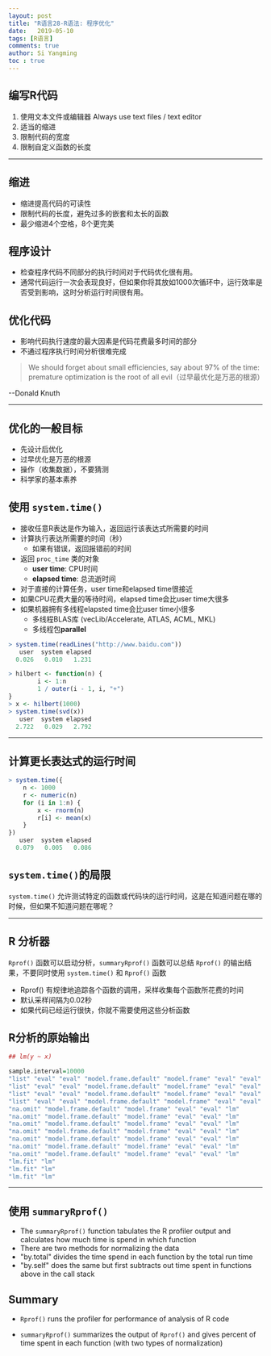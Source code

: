 ```yaml
---
layout: post
title: "R语言28-R语法: 程序优化"
date:   2019-05-10
tags: [R语言]
comments: true
author: Si Yangming
toc : true
---
```


## 编写R代码

1. 使用文本文件或编辑器 Always use text files / text editor
2. 适当的缩进
3. 限制代码的宽度
4. 限制自定义函数的长度

* * *

## 缩进

*  缩进提高代码的可读性
*  限制代码的长度，避免过多的嵌套和太长的函数
*  最少缩进4个空格，8个更完美

## 程序设计

*   检查程序代码不同部分的执行时间对于代码优化很有用。
*   通常代码运行一次会表现良好，但如果你将其放如1000次循环中，运行效率是否受到影响，这时分析运行时间很有用。

## 优化代码

*   影响代码执行速度的最大因素是代码花费最多时间的部分
*   不通过程序执行时间分析很难完成

> We should forget about small efficiencies, say about 97% of the time: premature optimization is the root of all evil（过早最优化是万恶的根源）

--Donald Knuth

* * *

## 优化的一般目标

*   先设计后优化
*   过早优化是万恶的根源
*   操作（收集数据），不要猜测
*   科学家的基本素养

## 使用 `system.time()`

*   接收任意R表达是作为输入，返回运行该表达式所需要的时间
*   计算执行表达所需要的时间（秒）
    *   如果有错误，返回报错前的时间
*   返回 `proc_time` 类的对象
    *   **user time**: CPU时间
    *   **elapsed time**: 总流逝时间
*   对于直接的计算任务，user time和elapsed time很接近
*   如果CPU花费大量的等待时间，elapsed time会比user time大很多
*   如果机器拥有多线程elapsted time会比user time小很多
    *   多线程BLAS库 (vecLib/Accelerate, ATLAS, ACML, MKL)
    *   多线程包**parallel** 

```R
> system.time(readLines("http://www.baidu.com"))
   user  system elapsed 
  0.026   0.010   1.231 

> hilbert <- function(n) { 
        i <- 1:n
        1 / outer(i - 1, i, "+")
}
> x <- hilbert(1000)
> system.time(svd(x))
   user  system elapsed 
  2.722   0.029   2.792 
```

* * *

## 计算更长表达式的运行时间
```R
> system.time({
    n <- 1000
    r <- numeric(n)
    for (i in 1:n) {
        x <- rnorm(n)
        r[i] <- mean(x)
    }
})
   user  system elapsed 
  0.079   0.005   0.086 
```

## `system.time()`的局限

 `system.time()` 允许测试特定的函数或代码块的运行时间，这是在知道问题在哪的时候，但如果不知道问题在哪呢？

* * *

## R 分析器

`Rprof()` 函数可以启动分析，`summaryRprof()` 函数可以总结 `Rprof()` 的输出结果，不要同时使用 `system.time()` 和 `Rprof()` 函数

*   Rprof() 有规律地追踪各个函数的调用，采样收集每个函数所花费的时间
*   默认采样间隔为0.02秒
*   如果代码已经运行很快，你就不需要使用这些分析函数

## R分析的原始输出
```R
## lm(y ~ x)

sample.interval=10000
"list" "eval" "eval" "model.frame.default" "model.frame" "eval" "eval" "lm" 
"list" "eval" "eval" "model.frame.default" "model.frame" "eval" "eval" "lm" 
"list" "eval" "eval" "model.frame.default" "model.frame" "eval" "eval" "lm" 
"list" "eval" "eval" "model.frame.default" "model.frame" "eval" "eval" "lm" 
"na.omit" "model.frame.default" "model.frame" "eval" "eval" "lm" 
"na.omit" "model.frame.default" "model.frame" "eval" "eval" "lm" 
"na.omit" "model.frame.default" "model.frame" "eval" "eval" "lm" 
"na.omit" "model.frame.default" "model.frame" "eval" "eval" "lm" 
"na.omit" "model.frame.default" "model.frame" "eval" "eval" "lm" 
"na.omit" "model.frame.default" "model.frame" "eval" "eval" "lm" 
"na.omit" "model.frame.default" "model.frame" "eval" "eval" "lm" 
"lm.fit" "lm" 
"lm.fit" "lm" 
"lm.fit" "lm" 
```

* * *

## 使用 `summaryRprof()`

*   The `summaryRprof()` function tabulates the R profiler output and calculates how much time is spend in which function
*   There are two methods for normalizing the data
*   "by.total" divides the time spend in each function by the total run time
*   "by.self" does the same but first subtracts out time spent in functions above in the call stack

## Summary

*   `Rprof()` runs the profiler for performance of analysis of R code

*   `summaryRprof()` summarizes the output of `Rprof()` and gives percent of time spent in each function (with two types of normalization)
